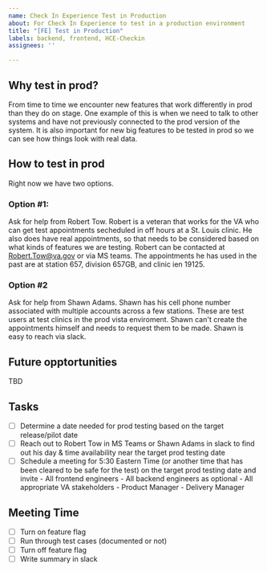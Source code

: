```yaml
---
name: Check In Experience Test in Production
about: For Check In Experience to test in a production environment
title: "[FE] Test in Production"
labels: backend, frontend, HCE-Checkin
assignees: ''

---
```


## Why test in prod?
From time to time we encounter new features that work differently in prod than they do on stage. One example of this is when we need to talk to other systems and have not previously connected to the prod version of the system. It is also important for new big features to be tested in prod so we can see how things look with real data.

## How to test in prod
Right now we have two options.

### Option #1: 
Ask for help from Robert Tow. Robert is a veteran that works for the VA who can get test appointments secheduled in off hours at a St. Louis clinic. He also does have real appointments, so that needs to be considered based on what kinds of features we are testing. Robert can be contacted at Robert.Tow@va.gov or via MS teams. The appointments he has used in the past are at station 657, division 657GB, and clinic ien 19125.

### Option #2
Ask for help from Shawn Adams. Shawn has his cell phone number associated with multiple accounts across a few stations. These are test users at test clinics in the prod vista enviroment. Shawn can't create the appointments himself and needs to request them to be made. Shawn is easy to reach via slack.

## Future opptortunities
TBD

## Tasks
- [ ] Determine a date needed for prod testing based on the target release/pilot date
- [ ] Reach out to Robert Tow in MS Teams or Shawn Adams in slack to find out his day & time availability near the target prod testing date
- [ ] Schedule a meeting for 5:30 Eastern Time (or another time that has been cleared to be safe for the test) on the target prod testing date and invite
      - All frontend engineers
      - All backend engineers as optional
      - All appropriate VA stakeholders
      - Product Manager
      - Delivery Manager

## Meeting Time
- [ ] Turn on feature flag
- [ ] Run through test cases (documented or not)
- [ ] Turn off feature flag
- [ ] Write summary in slack
